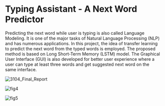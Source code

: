 # Typing Assistant - A Next Word Predictor
Predicting the next word while user is typing is also called Language Modeling. It is one of the major tasks of Natural Language Processing (NLP) and has numerous applications. In this project, the idea of transfer learning to predict the next word from the typed words is employed. The proposed method is based on Long Short-Term Memory (LSTM) model. The Graphical User Interface (GUI) is also developed for better user experience where a user can type at least three words and get suggested next word on the same interface.


![3104_Final_Report](https://user-images.githubusercontent.com/84514083/169710286-2681efa7-8ac5-4e6c-8f60-334a7072e29d.jpg)


![fig4](https://user-images.githubusercontent.com/84514083/169710264-08abc8be-f214-460f-bd5b-16d36f62ff05.JPG)


![fig5](https://user-images.githubusercontent.com/84514083/169710268-46ae4803-ae62-4c68-a336-ad462a4a0eb3.png)
